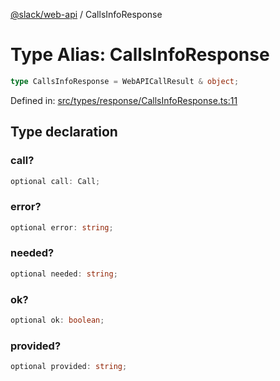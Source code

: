 [@slack/web-api](../index.md) / CallsInfoResponse

# Type Alias: CallsInfoResponse

```ts
type CallsInfoResponse = WebAPICallResult & object;
```

Defined in: [src/types/response/CallsInfoResponse.ts:11](https://github.com/slackapi/node-slack-sdk/blob/main/packages/web-api/src/types/response/CallsInfoResponse.ts#L11)

## Type declaration

### call?

```ts
optional call: Call;
```

### error?

```ts
optional error: string;
```

### needed?

```ts
optional needed: string;
```

### ok?

```ts
optional ok: boolean;
```

### provided?

```ts
optional provided: string;
```
